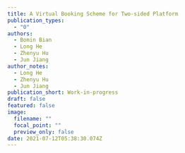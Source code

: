 ```yaml
---
title: A Virtual Booking Scheme for Two-sided Platform
publication_types:
  - "0"
authors:
  - Bomin Bian
  - Long He
  - Zhenyu Hu
  - Jun Jiang
author_notes:
  - Long He
  - Zhenyu Hu
  - Jun Jiang
publication_short: Work-in-progress
draft: false
featured: false
image:
  filename: ""
  focal_point: ""
  preview_only: false
date: 2021-07-12T05:38:30.074Z
---
```

